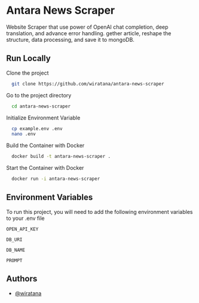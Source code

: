 
# Antara News Scraper



Website Scraper that use power of OpenAI chat completion, deep translation, and advance error handling. gether article, reshape the structure, data processing, and save it to mongoDB.
## Run Locally

Clone the project

```bash
  git clone https://github.com/wiratana/antara-news-scraper
```

Go to the project directory

```bash
  cd antara-news-scraper
```

Initialize Environment Variable

```bash
  cp example.env .env
  nano .env
```

Build the Container with Docker

```bash
  docker build -t antara-news-scraper .
```

Start the Container with Docker

```bash
  docker run -i antara-news-scraper
```


## Environment Variables

To run this project, you will need to add the following environment variables to your .env file

`OPEN_API_KEY`

`DB_URI`

`DB_NAME`

`PROMPT`


## Authors

- [@wiratana](https://github.com/wiratana)